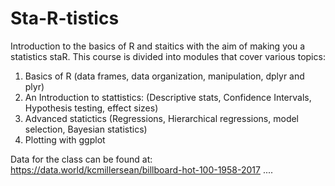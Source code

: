 # Sta-R-tistics
Introduction to the basics of R and staitics with the aim of making you a statistics staR. This course is divided into modules that cover various topics: 

1. Basics of R (data frames, data organization, manipulation, dplyr and plyr)
2. An Introduction to stattistics: (Descriptive stats, Confidence Intervals, Hypothesis testing, effect sizes)
3. Advanced statictics (Regressions, Hierarchical regressions, model selection, Bayesian statistics)
4. Plotting with ggplot


Data for the class can be found at:
https://data.world/kcmillersean/billboard-hot-100-1958-2017
....

